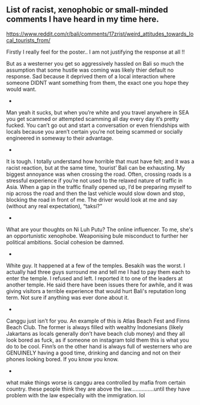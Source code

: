 ## List of racist, xenophobic or small-minded comments I have heard in my time here. 

https://www.reddit.com/r/bali/comments/17zrist/weird_attitudes_towards_local_tourists_from/

Firstly I really feel for the poster.. I am not justifying the response at all !!

But as a westerner you get so aggressively hassled on Bali so much the assumption that some hustle was coming was likely thier default no response. Sad because it deprived them of a local interaction where someone DIDNT want something from them, the exact one you hope they would want.

*

Man yeah it sucks, but when you’re white and you travel anywhere in SEA you get scammed or attempted scamming all day every day it’s pretty fucked. You can’t go out and start a conversation or even friendships with locals because you aren’t certain you’re not being scammed or socially engineered in someway to their advantage.

*

It is tough. I totally understand how horrible that must have felt; and it was a racist reaction, but at the same time, ‘tourist’ Bali can be exhausting. My biggest annoyance was when crossing the road. Often, crossing roads is a stressful experience if you’re not used to the relaxed nature of traffic in Asia. When a gap in the traffic finally opened up, I’d be preparing myself to nip across the road and then the last vehicle would slow down and stop, blocking the road in front of me. The driver would look at me and say (without any real expectation), “taksi?”

*

What are your thoughts on Ni Luh Putu? The online influencer. To me, she's an opportunistic xenophobe. Weaponising bule misconduct to further her political ambitions. Social cohesion be damned.

*

White guy. It happened at a few of the temples. Besakih was the worst. I actually had three guys surround me and tell me I had to pay them each to enter the temple. I refused and left. I reported it to one of the leaders at another temple. He said there have been issues there for awhile, and it was giving visitors a terrible experience that would hurt Bali's reputation long term. Not sure if anything was ever done about it.

*

Canggu just isn’t for you. An example of this is Atlas Beach Fest and Finns Beach Club. The former is always filled with wealthy Indonesians (likely Jakartans as locals generally don’t have beach club money) and they all look bored as fuck, as if someone on instagram told them this is what you do to be cool. Finn’s on the other hand is always full of westerners who are GENUINELY having a good time, drinking and dancing and not on their phones looking bored. If you know you know.

*

what make things worse is canggu area controlled by mafia from certain country. these people think they are above the law...............until they have problem with the law especially with the immigration. lol


